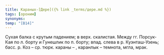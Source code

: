 ```yaml
---
title: Караных-[Дере]({% link _terms/дере.md %})
tags: [ороним]
synonyms:
temp: "[В14]"
---
```


Сухая балка с крутым падением; в верх. скалистая. Между гг. Порсук-Кая по л.
борту и Гунешлик по п. борту; впад. слева в р. Куэнташ-Узень; басс. р. Коз – ср.
тюрк. караны – , каранлык – темнота, мгла, мрак.
